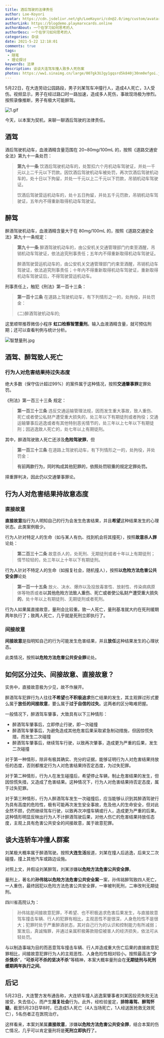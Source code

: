```yaml
---
title: 酒后驾驶的法律责任
author: Loe-Koyori
avatar: https://cdn.jsdelivr.net/gh/LoeKoyori/cdn@2.0/img/custom/avatar.png
authorLink: https://blogdemo.playmarxcards.online
authorAbout: 一个在学习如何思考的人
authorDesc: 一个在学习如何思考的人
categories: 杂谈
date: 2021-5-22 12:18:01
comments: true
tags: 
 - 随笔
 - 理论探讨
keywords: 法律
description: 谈谈大连驾车撞人致多人死伤案
photos: https://ww1.sinaimg.cn/large/007gk3UJgy1gqsrd5k840j30nm0efgoi.jpg
---
```


5月22日，在大连劳动公园路段，男子刘某驾车冲撞行人，造成4人死亡，3人受伤。视频显示，男子在经过路口时一路加速，造成多人死伤，事故现场极为惨烈。按照录像推断，男子有极大可能醉驾。



![1.gif](http://ww1.sinaimg.cn/large/007gk3UJgy1gqsjzzszxrg30om0fghdx.gif)

今天，以本案为契机，来聊一聊酒后驾驶的法律责任。

## 酒驾

酒后驾驶机动车，血液酒精含量范围在 20~80mg/100mL 的，按照《道路交通安全法》第九十一条处罚：

> **第九十一条**	饮酒后驾驶机动车的，处暂扣六个月机动车驾驶证，并处一千元以上二千元以下罚款。因饮酒后驾驶机动车被处罚，再次饮酒后驾驶机动车的，处十日以下拘留，并处一千元以上二千元以下罚款，吊销机动车驾驶证。
>
> 饮酒后驾驶营运机动车的，处十五日拘留，并处五千元罚款，吊销机动车驾驶证，五年内不得重新取得机动车驾驶证。

## 醉驾

醉酒驾驶机动车，血液酒精含量大于在 80mg/100mL 的，按照《道路交通安全法》第九十一条规定：

> **第九十一条**	醉酒驾驶机动车的，由公安机关交通管理部门约束至酒醒，吊销机动车驾驶证，依法追究刑事责任；五年内不得重新取得机动车驾驶证。
>
> 醉酒驾驶营运机动车的，由公安机关交通管理部门约束至酒醒，吊销机动车驾驶证，依法追究刑事责任；十年内不得重新取得机动车驾驶证，重新取得机动车驾驶证后，不得驾驶营运机动车。

刑事责任上，触犯《刑法》第一百十三条：

> **第一百十三条**	在道路上驾驶机动车，有下列情形之一的，处拘役，并处罚金：
>
> (二)醉酒驾驶机动车的;

这里顺带推荐微信小程序 **虹口检察智慧量刑**。输入血液酒精含量，就可预估刑期；还可以查看判例与统计分析。

![智慧量刑.jpg](http://ww1.sinaimg.cn/large/007gk3UJgy1gqskigs9pdj30u00u0ae8.jpg)

## 酒驾、醉驾致人死亡

### 行为人对危害结果持过失态度

绝大多数（保守估计超过99%）的案件属于这种情况，按照**交通肇事罪**定罪处罚。

《刑法》第一百三十三条 规定：

> **第一百三十三条**	违反交通运输管理法规，因而发生重大事故，致人重伤、死亡或者使公私财产遭受重大损失的，处三年以下有期徒刑或者拘役；交通运输肇事后逃逸或者有其他特别恶劣情节的，处三年以上七年以下有期徒刑；因逃逸致人死亡的，处七年以上有期徒刑。

其中，醉酒驾驶致人死亡还涉及**危险驾驶罪**，但

> **第一百三十三条**	在道路上驾驶机动车，有下列情形之一的，处拘役，并处罚金：
>
> **有前两款行为，同时构成其他犯罪的，依照处罚较重的规定定罪处罚。**

择重罪判决，因此仍以交通肇事罪论。

## 行为人对危害结果持故意态度

### 直接故意

**直接故意**指行为人明知自己的行为会发生危害结果，并且**希望**这种结果发生的心理状态。此类案例极少。

行为人针对特定人的生命（如与某人有仇、找到机会将其撞死），按照**故意杀人罪**论处：

> **第二百三十二条**	故意杀人的，处死刑、无期徒刑或者十年以上有期徒刑；情节较轻的，处三年以上十年以下有期徒刑。

行为人针对不特定人的生命（如报复社会，随机撞人），按照**以危险方法危害公共安全罪**论处

> **第一百一十五条**	放火、决水、爆炸以及投放毒害性、放射性、传染病病原体等物质或者**以其他危险方法致人重伤、死亡或者使公私财产遭受重大损失的**，处十年以上有期徒刑、无期徒刑或者死刑。

行为人如果属直接故意，量刑会比较重。致一人死亡，量刑基准就大约在死刑缓期两年执行了；致两人死亡，几乎就是死刑立即执行了。

### 间接故意

**间接故意**是指明知自己的行为可能发生危害结果，并且**放任**这种结果发生的心理状态。

此类情况，按照**以危险方法危害公共安全罪**论处。

## 如何区分过失、间接故意、直接故意？

实务中，直接故意极为少见，故不作展开。

醉酒驾车犯罪行为人往往**不希望**也**不积极追求**伤亡结果的发生，其主观罪过形式要么属于**放任的间接故意**，要么属于**过于自信的过失**。这两者的区分略难把握。

一般情况下，醉酒驾车肇事，大致具有以下三种情形：

- 醉酒驾车肇事后，立即停止行驶，即一次碰撞
- 醉酒驾车肇事后，为避免造成其他危害后果采取紧急制动措施，但因惊慌失措，而发生二次碰撞
- 醉酒驾车肇事后，继续驾车行驶，以致再次肇事，造成更为严重的后果，发生二次碰撞

对于第一种情形，除非有极其确实、充分的证据，能够证明行为人对危害结果持放任的态度，否则都推定行为人对危害结果持否定态度，为过失犯罪。

对于第二种情形，行为人在发生碰撞后，希望停止车辆，制止危害结果的发生，但因惊慌失措，又造成了危害结果。这种情况下，行为人对危害结果持否定态度，属于过失犯罪。

对于第三种情形，行为人醉酒驾车发生一次碰撞后，应当能够认识到其醉酒驾驶行为具有高度的危险性，极有可能再次发生安全事故，危及他人的生命安全，但对此全然不顾，仍然继续驾车行驶，以致再次冲撞车辆或行人，造成更为严重的后果。这种情形明显反映出行为人不计醉酒驾驶后果，对他人伤亡的危害结果持放任态度，主观上具有危害公共安全的间接故意，属于故意犯罪。

## 谈大连轿车冲撞人群案

刘某极大概率属于醉酒驾驶。按照**大连生活**报道，刘某在撞人后逃逸，后来又二次碰撞，撞上其他汽车或路边设施。

对照上文，并假设刘某醉驾，刘某涉嫌**以危险方法危害公共安全罪**。

量刑上，著名的**孙伟铭以危险方法危害公共安全案**一案，孙伟铭醉驾致四人死亡，一人重伤，最终因犯以危险方法危害公共安全罪，一审被判死刑，二审改判无期徒刑。

四川省高院认为：

> 孙伟铭是间接故意犯罪，不希望、也不积极追求危害后果发生，与直接故意驾车撞击车辆、行人的犯罪有相比，主观恶性不是很深，人身危险性不是很大；犯罪时处于严重醉酒状态，其对自己行为的认识和控制能力有所减弱；案发后，真诚悔罪，并通过亲属积极筹款赔偿被害人的经济损失，依法可从轻处罚。

与以制造事端为目的而恶意驾车撞击车辆、行人并造成重大伤亡后果的直接故意犯罪相比，间接故意犯罪行为人的主观恶性、人身危险性相对较小。按照最高法“**少杀慎杀**”，“**可杀可不杀的坚决不杀**”等精神，本案大概率量刑会在**无期徒刑与死刑缓期两年执行之间**。

## 后记

5月23日，大连警方发布通告称，大连轿车撞人逃逸案肇事者刘某因投资失败无法接受，失去信心，而产生**报复社会**行为。此外，经检验鉴定，**排除毒驾、醉驾怀疑**。截至5月23日早8时，已造成5人死亡（4人当场死亡，1人经送医抢救无效死亡），5名伤者正在医院治疗。

这样看来，本案刘某属**直接故意**，涉嫌**以危险方法危害公共安全罪**，结合本案的伤亡情况，几乎可以肯定量刑将是**死刑立即执行**了。

